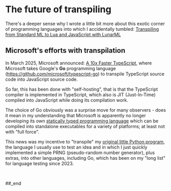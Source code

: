 # The future of transpiling

There's a deeper sense why I wrote a little bit more about this exotic corner of programming languages into which I accidentally tumbled: [Transpiling from Standard ML to Lua and JavaScript with LunarML](https://github.com/practicalcomputerscience/MicrobenchmarkGPHLlanguages/tree/main/03%20-%20source%20code/02%20-%20functional%20languages/Standard%20ML#transpiling-from-standard-ml-to-lua-and-javascript-with-lunarml)

## Microsoft's efforts with transpilation

In March 2025, Microsoft announced: [A 10x Faster TypeScript](https://devblogs.microsoft.com/typescript/typescript-native-port/), where Microsoft takes Google's **Go** programming language (https://github.com/microsoft/typescript-go) to transpile TypeScript source code into JavaScript source code.

So far, this has been done with "self-hosting", that is that the TypeScript compiler is implemented in TypeScript, which also is JIT (Just-In-Time) compiled into JavaScript while doing its compilation work.

The choice of Go obviously was a surprise move for many observers - does it mean in my understanding that Microsoft is apparently no longer developing its own [statically typed programming language](https://github.com/practicalcomputerscience/MicrobenchmarkGPHLlanguages/tree/main/03%20-%20source%20code/01%20-%20imperative%20languages/Koka#koka) which can be compiled into standalone executables for a variety of platforms; at least not with "full force".

This news was my incentive to "transpile" my [original little Python program](https://github.com/practicalcomputerscience/MicrobenchmarkGPHLlanguages/tree/main?tab=readme-ov-file#what-this-repository-is-about), the language I usually use to test an idea and in which I just quickly implemented a simple PRNG (pseudo-random number generator), plus extras, into other languages, including Go, which has been on my "long list" for language testing since 2023.

<br/>

##_end
